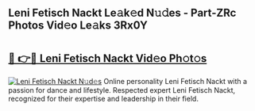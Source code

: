 ## Leni Fetisch Nackt Le𝚊k𝚎d N𝚞𝚍es - Part-ZRc Photos Vid𝚎o Le𝚊ks 3Rx0Y

# <h2><a href="http://fbap8ok.evod.top/?m=Leni+Fetisch+Nackt">🔗 👉🔴 Leni Fetisch Nackt Vid𝚎o Ph𝚘t𝚘s</a></h2>

[![Leni Fetisch Nackt N𝚞d𝚎s](https://i.imgur.com/8V9OHl7.gif)](http://fbap8ok.evod.top/?m=Leni+Fetisch+Nackt)
Online personality Leni Fetisch Nackt with a passion for dance and lifestyle. Respected expert Leni Fetisch Nackt, recognized for their expertise and leadership in their field. 
